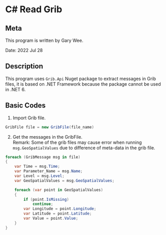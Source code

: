 # C# Read Grib

## Meta
This program is written by Gary Wee.

Date: 2022 Jul 28

## Description
This program uses ```Grib.Api``` Nuget package to extract messages in Grib files, it is based on .NET Framework because the package cannot be used in .NET 6.

## Basic Codes

1. Import Grib file.

```C#
GribFile file = new GribFile(file_name)
```

2. Get the messages in the GribFile. <br/>
Remark: Some of the grib files may cause error when running ```msg.GeoSpatialValues``` due to difference of meta-data in the grib file.

```C#
foreach (GribMessage msg in file)
{
    var Time = msg.Time;
    var Parameter_Name = msg.Name;
    var Level = msg.Level;
    var GeoSpatialValues = msg.GeoSpatialValues;

    foreach (var point in GeoSpatialValues)
    {
        if (point.IsMissing)
            continue;
        var Longitude = point.Longitude;
        var Latitude = point.Latitude;
        var Value = point.Value;
    }
}
```
